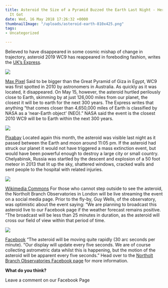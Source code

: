 ```yaml
---
title: Asteroid the Size of a Pyramid Buzzed the Earth Last Night - Here's How Close
  It Got
date: Wed, 16 May 2018 17:26:32 +0000
thumbnailImage: "/uploads/asteroid-earth-810x425.png"
tags:
- Uncategorized

---
```

Believed to have disappeared in some cosmic mishap of change in trajectory, asteroid 2019 WC9 has reappeared in foreboding fashion, writes the [UK’s Express](https://www.express.co.uk/news/science/959515/asteroid-nasa-near-earth-object-how-to-watch-asteroid-2010-wc9-chelyabinsk). 

![](http://newsattorneys.staging.wpengine.com/wp-content/uploads/2018/05/asteroid-earth-max-pixel-1024x576.jpg) 

[Max Pixel](https://www.maxpixel.net/Earth-Blender-Armageddon-3d-Asteroid-Apocalypse-2104385) Said to be bigger than the Great Pyramid of Giza in Egypt, WC9 was first spotted in 2010 by astronomers in Australia. As quickly as it was located, it disappeared. On May 15, however, the asteroid hurtled perilously close to Earth, skimming by at just 126,000 miles from our planet, the closest it will be to earth for the next 300 years. The Express writes that anything “that comes closer than 4,650,000 miles of Earth is classified by NASA as a ‘near-Earth object’ (NEO).” NASA said the event is the closest 2010 WC9 will be to Earth within the next 300 years. 

![](http://newsattorneys.staging.wpengine.com/wp-content/uploads/2018/05/comet-1024x576.jpg) 

[Pixabay](https://pixabay.com/en/space-stars-comet-astronomy-1486556/) Located again this month, the asteroid was visible last night as it passed between the Earth and moon around 11:05 pm. If the asteroid had struck our planet it would not have triggered a mass extinction event, but would have been powerful enough to destroy a large city or small country. Chelyabinsk, Russia was startled by the descent and explosion of a 50 foot meteor in 2013 that lit up the sky, shattered windows, cracked walls and sent people to the hospital with related injuries. 

![](http://newsattorneys.staging.wpengine.com/wp-content/uploads/2018/05/Planetoid_crashing_into_primordial_Earth-1024x775.jpg) 

[Wikimedia Commons](https://commons.wikimedia.org/wiki/File:Planetoid_crashing_into_primordial_Earth.jpg) For those who cannot step outside to see the asteroid, the Northolt Branch Observatories in London will be live streaming the event on a social media page. Prior to the fly-by, Guy Wells, of the observatory, was optimistic about the event saying: “We are planning to broadcast this asteroid live to our Facebook page if the weather forecast remains positive. “The broadcast will be less than 25 minutes in duration, as the asteroid will cross our field of view within that period of time. 

![](http://newsattorneys.staging.wpengine.com/wp-content/uploads/2018/05/asteroid-livestream.jpg)

 [Facebook](https://www.facebook.com/NBObservatories/) “The asteroid will be moving quite rapidly (30 arc seconds per minute). “Our display will update every five seconds. We are of course collecting astrometric data whilst this is happening, but the motion of the asteroid will be apparent every five seconds.” Head over to the [Northolt Branch Observatories Facebook page](https://www.facebook.com/NBObservatories/) for more information.

**What do you think?**

Leave a comment on our Facebook Page